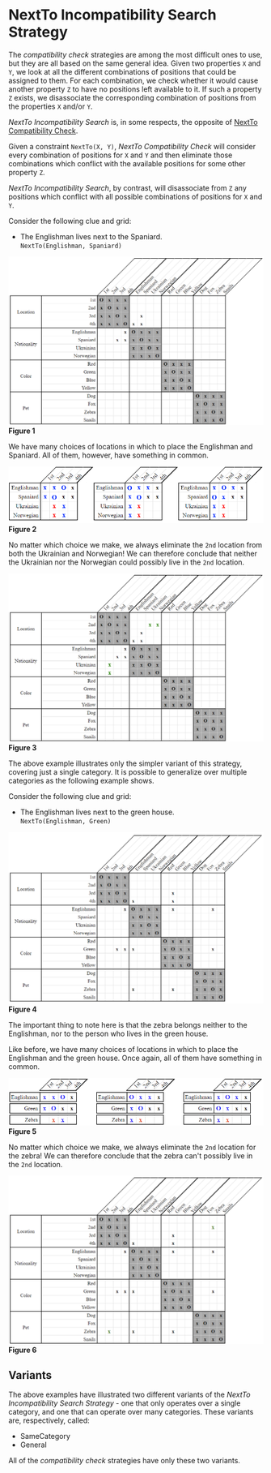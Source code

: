 
# NextTo Incompatibility Search Strategy

The *compatibility check* strategies are among the most difficult ones to use, but they are all based on the same general idea. Given two properties `X` and `Y`, we look at all the different combinations of positions that could be assigned to them. For each combination, we check whether it would cause another property `Z` to have no positions left available to it. If such a property `Z` exists, we disassociate the corresponding combination of positions from the properties `X` and/or `Y`.

*NextTo Incompatibility Search* is, in some respects, the opposite of [NextTo Compatibility Check](NextToCompatibilityCheckStrategy.md). 

Given a constraint `NextTo(X, Y)`, *NextTo Compatibility Check* will consider every combination of positions for `X` and `Y` and then eliminate those combinations which conflict with the available positions for some other property `Z`.

*NextTo Incompatibility Search*, by contrast, will disassociate from `Z` any positions which conflict with all possible combinations of positions for `X` and `Y`.

Consider the following clue and grid:

- The Englishman lives next to the Spaniard.  
    `NextTo(Englishman, Spaniard)`
    
![Initial Layout](Images/NextToIncompatibilitySearch_Layout_Initial1.png)  
**Figure 1**

We have many choices of locations in which to place the Englishman and Spaniard. All of them, however, have something in common.

![Pattern](Images/NextToIncompatibilitySearch_Layout_Pattern1.png)  
**Figure 2**

No matter which choice we make, we always eliminate the `2nd` location from both the Ukrainian and Norwegian! We can therefore conclude that neither the Ukrainian nor the Norwegian could possibly live in the `2nd` location.

![Conclusion](Images/NextToIncompatibilitySearch_Layout_Conclusion1.png)  
**Figure 3**

The above example illustrates only the simpler variant of this strategy, covering just a single category. It is possible to generalize over multiple categories as the following example shows.

Consider the following clue and grid:

- The Englishman lives next to the green house.  
    `NextTo(Englishman, Green)`
    
![Layout / General](Images/NextToIncompatibilitySearch_Layout_Initial2.png)  
**Figure 4**

The important thing to note here is that the zebra belongs neither to the Englishman, nor to the person who lives in the green house.

Like before, we have many choices of locations in which to place the Englishman and the green house. Once again, all of them have something in common. 

![Pattern / General](Images/NextToIncompatibilitySearch_Layout_Pattern2.png)  
**Figure 5**

No matter which choice we make, we always eliminate the `2nd` location for the zebra! We can therefore conclude that the zebra can't possibly live in the `2nd` location.

![Conclusion / General](Images/NextToIncompatibilitySearch_Layout_Conclusion2.png)  
**Figure 6**

## Variants

The above examples have illustrated two different variants of the *NextTo Incompatibility Search Strategy* - one that only operates over a single category, and one that can operate over many categories. These variants are, respectively, called:

- SameCategory
- General

All of the *compatibility check* strategies have only these two variants. 

